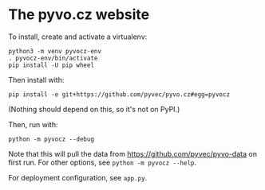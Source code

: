 # The pyvo.cz website

To install, create and activate a virtualenv:

    python3 -m venv pyvocz-env
    . pyvocz-env/bin/activate
    pip install -U pip wheel

Then install with:

    pip install -e git+https://github.com/pyvec/pyvo.cz#egg=pyvocz

(Nothing should depend on this, so it's not on PyPI.)

Then, run with:

    python -m pyvocz --debug

Note that this will pull the data from https://github.com/pyvec/pyvo-data on
first run. For other options, see `python -m pyvocz --help`.

For deployment configuration, see `app.py`.
